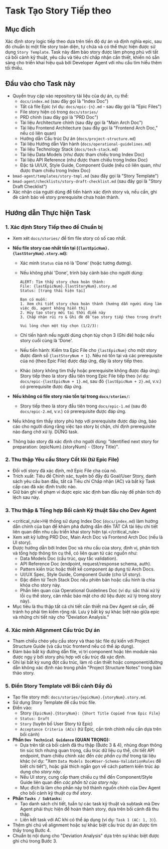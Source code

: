 # Task Tạo Story Tiếp theo

## Mục đích

Xác định story logic tiếp theo dựa trên tiến độ dự án và định nghĩa epic, sau đó chuẩn bị một file story toàn diện, tự chứa và có thể thực hiện được sử dụng `Story Template`. Task này đảm bảo story được làm phong phú với tất cả bối cảnh kỹ thuật, yêu cầu và tiêu chí chấp nhận cần thiết, khiến nó sẵn sàng cho triển khai hiệu quả bởi Developer Agent với nhu cầu tìm hiểu thêm tối thiểu.

## Đầu vào cho Task này

- Quyền truy cập vào repository tài liệu của dự án, cụ thể:
  - `docs/index.md` (sau đây gọi là "Index Doc")
  - Tất cả file Epic (ví dụ: `docs/epic-{n}.md` - sau đây gọi là "Epic Files")
  - File story hiện có trong `docs/stories/`
  - PRD chính (sau đây gọi là "PRD Doc")
  - Tài liệu Architecture chính (sau đây gọi là "Main Arch Doc")
  - Tài liệu Frontend Architecture (sau đây gọi là "Frontend Arch Doc," nếu có liên quan)
  - Hướng dẫn Cấu trúc Dự án (`docs/project-structure.md`)
  - Tài liệu Hướng dẫn Vận hành (`docs/operational-guidelines.md`)
  - Tài liệu Technology Stack (`docs/tech-stack.md`)
  - Tài liệu Data Models (như được tham chiếu trong Index Doc)
  - Tài liệu API Reference (như được tham chiếu trong Index Doc)
  - Đặc tả UI/UX, Style Guide, Component Guide (nếu có liên quan, như được tham chiếu trong Index Doc)
- `bmad-agent/templates/story-tmpl.md` (sau đây gọi là "Story Template")
- `bmad-agent/checklists/story-draft-checklist.md` (sau đây gọi là "Story Draft Checklist")
- Xác nhận của người dùng để tiến hành xác định story và, nếu cần, ghi đè cảnh báo về story prerequisite chưa hoàn thành.

## Hướng dẫn Thực hiện Task

### 1. Xác định Story Tiếp theo để Chuẩn bị

- Xem xét `docs/stories/` để tìm file story có số cao nhất.
- **Nếu file story cao nhất tồn tại (`{lastEpicNum}.{lastStoryNum}.story.md`):**

  - Xác minh `Status` của nó là 'Done' (hoặc tương đương).
  - Nếu không phải 'Done', trình bày cảnh báo cho người dùng:

    ```plaintext
    ALERT: Tìm thấy story chưa hoàn thành:
    File: {lastEpicNum}.{lastStoryNum}.story.md
    Status: [trạng thái hiện tại]

    Bạn có muốn:
    1. Xem chi tiết story chưa hoàn thành (hướng dẫn người dùng làm việc đó, agent không hiển thị)
    2. Hủy tạo story mới tại thời điểm này
    3. Chấp nhận rủi ro & Ghi đè để tạo story tiếp theo trong draft

    Vui lòng chọn một tùy chọn (1/2/3):
    ```

  - Chỉ tiến hành nếu người dùng chọn tùy chọn 3 (Ghi đè) hoặc nếu story cuối cùng là 'Done'.
  - Nếu tiến hành: Kiểm tra Epic File cho `{lastEpicNum}` cho một story được đánh số `{lastStoryNum + 1}`. Nếu nó tồn tại và các prerequisite của nó (theo Epic File) được đáp ứng, đây là story tiếp theo.
  - Khác (story không tìm thấy hoặc prerequisite không được đáp ứng): Story tiếp theo là story đầu tiên trong Epic File tiếp theo (ví dụ: `docs/epic-{lastEpicNum + 1}.md`, sau đó `{lastEpicNum + 2}.md`, v.v.) có prerequisite được đáp ứng.

- **Nếu không có file story nào tồn tại trong `docs/stories/`:**
  - Story tiếp theo là story đầu tiên trong `docs/epic-1.md` (sau đó `docs/epic-2.md`, v.v.) có prerequisite được đáp ứng.
- Nếu không tìm thấy story phù hợp với prerequisite được đáp ứng, báo cáo cho người dùng rằng việc tạo story bị chặn, chỉ định prerequisite nào đang chờ xử lý. DỪNG task.
- Thông báo story đã xác định cho người dùng: "Identified next story for preparation: {epicNum}.{storyNum} - {Story Title}".

### 2. Thu thập Yêu cầu Story Cốt lõi (từ Epic File)

- Đối với story đã xác định, mở Epic File cha của nó.
- Trích xuất: Tiêu đề Chính xác, tuyên bố đầy đủ Goal/User Story, danh sách yêu cầu ban đầu, tất cả Tiêu chí Chấp nhận (AC) và bất kỳ Task cấp cao đã xác định trước nào.
- Giữ bản ghi về phạm vi được epic xác định ban đầu này để phân tích độ lệch sau này.

### 3. Thu thập & Tổng hợp Bối cảnh Kỹ thuật Sâu cho Dev Agent

- <critical_rule>Hệ thống sử dụng Index Doc (`docs/index.md`) làm hướng dẫn chính của bạn để khám phá đường dẫn đến TẤT CẢ tài liệu chi tiết liên quan đến nhu cầu triển khai story hiện tại.</critical_rule>
- Xem xét kỹ lưỡng PRD Doc, Main Arch Doc và Frontend Arch Doc (nếu là UI story).
- Được hướng dẫn bởi Index Doc và nhu cầu của story, định vị, phân tích và tổng hợp thông tin cụ thể, có liên quan từ các nguồn như:
  - Data Models Doc (cấu trúc, quy tắc validation).
  - API Reference Doc (endpoint, request/response schema, auth).
  - Pattern kiến trúc hoặc thiết kế component áp dụng từ Arch Docs.
  - UI/UX Spec, Style Guide, Component Guide (cho UI story).
  - Đặc điểm từ Tech Stack Doc nếu phiên bản hoặc cấu hình là chìa khóa cho story này.
  - Phần liên quan của Operational Guidelines Doc (ví dụ: sắc thái xử lý lỗi cụ thể story, cân nhắc bảo mật cho dữ liệu được xử lý trong story này).
- Mục tiêu là thu thập tất cả chi tiết cần thiết mà Dev Agent sẽ cần, để tránh họ phải tìm kiếm rộng rãi. Lưu ý bất kỳ sự khác biệt nào giữa epic và những chi tiết này cho "Deviation Analysis."

### 4. Xác minh Alignment Cấu trúc Dự án

- Tham chiếu chéo yêu cầu story và thao tác file dự kiến với Project Structure Guide (và cấu trúc frontend nếu có thể áp dụng).
- Đảm bảo bất kỳ đường dẫn file, vị trí component hoặc tên module nào được ngụ ý bởi story phù hợp với cấu trúc đã xác định.
- Ghi lại bất kỳ xung đột cấu trúc, làm rõ cần thiết hoặc component/đường dẫn không xác định nào trong phần "Project Structure Notes" trong bản thảo story.

### 5. Điền Story Template với Bối cảnh Đầy đủ

- Tạo file story mới: `docs/stories/{epicNum}.{storyNum}.story.md`.
- Sử dụng Story Template để cấu trúc file.
- Điền vào:
  - Story `{EpicNum}.{StoryNum}: {Short Title Copied from Epic File}`
  - `Status: Draft`
  - `Story` (tuyên bố User Story từ Epic)
  - `Acceptance Criteria (ACs)` (từ Epic, cần tinh chỉnh nếu cần dựa trên bối cảnh)
- **Phần `Dev Technical Guidance` (QUAN TRỌNG):**
  - Dựa trên tất cả bối cảnh đã thu thập (Bước 3 & 4), nhúng đoạn thông tin súc tích nhưng quan trọng, cấu trúc dữ liệu cụ thể, chi tiết API endpoint, tham chiếu chính xác đến _các phần cụ thể_ trong tài liệu khác (ví dụ: "Xem `Data Models Doc#User-Schema-ValidationRules` để biết chi tiết"), hoặc giải thích ngắn gọn về cách pattern kiến trúc áp dụng cho _story này_.
  - Nếu UI story, cung cấp tham chiếu cụ thể đến Component/Style Guide liên quan đến _các phần tử của story này_.
  - Mục đích là làm cho phần này trở thành nguồn chính của Dev Agent cho bối cảnh kỹ thuật _cụ thể story_.
- **Phần `Tasks / Subtasks`:**
  - Tạo danh sách chi tiết, tuần tự các task kỹ thuật và subtask mà Dev Agent phải thực hiện để hoàn thành story, dựa trên bối cảnh đã thu thập.
  - Liên kết task với AC khi có thể áp dụng (ví dụ: `Task 1 (AC: 1, 3)`).
- Thêm ghi chú về alignment hoặc sự khác biệt cấu trúc dự án được tìm thấy trong Bước 4.
- Chuẩn bị nội dung cho "Deviation Analysis" dựa trên sự khác biệt được ghi chú trong Bước 3.